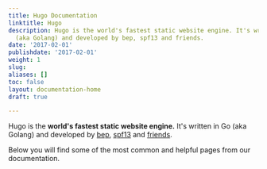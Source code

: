 ```yaml
---
title: Hugo Documentation
linktitle: Hugo
description: Hugo is the world's fastest static website engine. It's written in Go
  (aka Golang) and developed by bep, spf13 and friends.
date: '2017-02-01'
publishdate: '2017-02-01'
weight: 1
slug: 
aliases: []
toc: false
layout: documentation-home
draft: true

---
```

Hugo is the **world's fastest static website engine.** It's written in Go (aka Golang) and developed by [bep](https://github.com/bep), [spf13](https://github.com/spf13) and [friends](https://github.com/gohugoio/hugo/graphs/contributors). 

Below you will find some of the most common and helpful pages from our documentation.